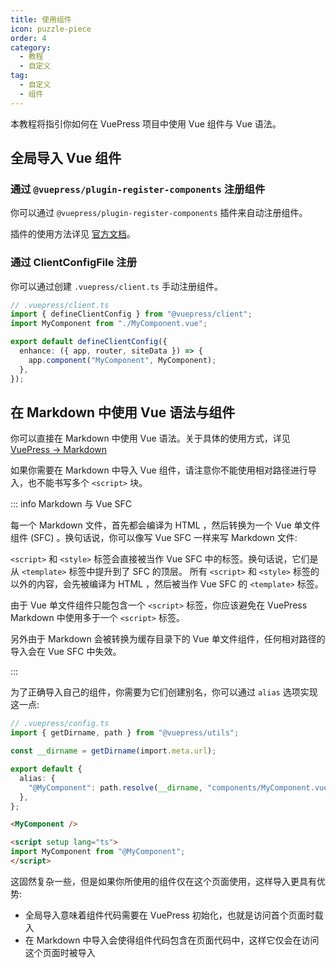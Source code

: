 ```yaml
---
title: 使用组件
icon: puzzle-piece
order: 4
category:
  - 教程
  - 自定义
tag:
  - 自定义
  - 组件
---
```


本教程将指引你如何在 VuePress 项目中使用 Vue 组件与 Vue 语法。

<!-- more -->

## 全局导入 Vue 组件

### 通过 `@vuepress/plugin-register-components` 注册组件

你可以通过 `@vuepress/plugin-register-components` 插件来自动注册组件。

插件的使用方法详见 [官方文档](https://vuejs.press/zh/reference/plugin/register-components.html)。

### 通过 ClientConfigFile 注册

你可以通过创建 `.vuepress/client.ts` 手动注册组件。

```ts
// .vuepress/client.ts
import { defineClientConfig } from "@vuepress/client";
import MyComponent from "./MyComponent.vue";

export default defineClientConfig({
  enhance: ({ app, router, siteData }) => {
    app.component("MyComponent", MyComponent);
  },
});
```

## 在 Markdown 中使用 Vue 语法与组件

你可以直接在 Markdown 中使用 Vue 语法。关于具体的使用方式，详见 [VuePress → Markdown](../../cookbook/vuepress/markdown.md#在-markdown-中使用-vue)

如果你需要在 Markdown 中导入 Vue 组件，请注意你不能使用相对路径进行导入，也不能书写多个 `<script>` 块。

::: info Markdown 与 Vue SFC

每一个 Markdown 文件，首先都会编译为 HTML ，然后转换为一个 Vue 单文件组件 (SFC) 。换句话说，你可以像写 Vue SFC 一样来写 Markdown 文件:

`<script>` 和 `<style>` 标签会直接被当作 Vue SFC 中的标签。换句话说，它们是从 `<template>` 标签中提升到了 SFC 的顶层。
所有 `<script>` 和 `<style>` 标签的以外的内容，会先被编译为 HTML ，然后被当作 Vue SFC 的 `<template>` 标签。

由于 Vue 单文件组件只能包含一个 `<script>` 标签，你应该避免在 VuePress Markdown 中使用多于一个 `<script>` 标签。

另外由于 Markdown 会被转换为缓存目录下的 Vue 单文件组件，任何相对路径的导入会在 Vue SFC 中失效。

:::

为了正确导入自己的组件，你需要为它们创建别名，你可以通过 `alias` 选项实现这一点:

```ts
// .vuepress/config.ts
import { getDirname, path } from "@vuepress/utils";

const __dirname = getDirname(import.meta.url);

export default {
  alias: {
    "@MyComponent": path.resolve(__dirname, "components/MyComponent.vue"),
  },
};
```

```md
<MyComponent />

<script setup lang="ts">
import MyComponent from "@MyComponent";
</script>
```

这固然复杂一些，但是如果你所使用的组件仅在这个页面使用，这样导入更具有优势:

- 全局导入意味着组件代码需要在 VuePress 初始化，也就是访问首个页面时载入
- 在 Markdown 中导入会使得组件代码包含在页面代码中，这样它仅会在访问这个页面时被导入
